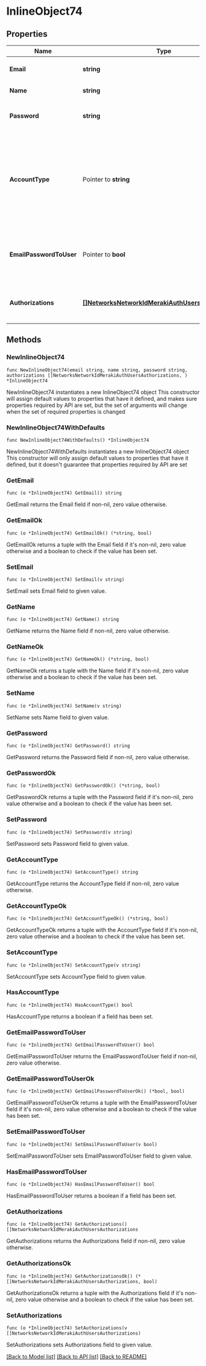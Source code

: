 # InlineObject74

## Properties

Name | Type | Description | Notes
------------ | ------------- | ------------- | -------------
**Email** | **string** | Email address of the user | 
**Name** | **string** | Name of the user | 
**Password** | **string** | The password for this user account | 
**AccountType** | Pointer to **string** | Authorization type for user. Can be &#39;Guest&#39; or &#39;802.1X&#39; for wireless networks, or &#39;Client VPN&#39; for wired networks. Defaults to &#39;802.1X&#39;. | [optional] [default to "802.1X"]
**EmailPasswordToUser** | Pointer to **bool** | Whether or not Meraki should email the password to user. Default is false. | [optional] 
**Authorizations** | [**[]NetworksNetworkIdMerakiAuthUsersAuthorizations**](NetworksNetworkIdMerakiAuthUsersAuthorizations.md) | Authorization zones and expiration dates for the user. | 

## Methods

### NewInlineObject74

`func NewInlineObject74(email string, name string, password string, authorizations []NetworksNetworkIdMerakiAuthUsersAuthorizations, ) *InlineObject74`

NewInlineObject74 instantiates a new InlineObject74 object
This constructor will assign default values to properties that have it defined,
and makes sure properties required by API are set, but the set of arguments
will change when the set of required properties is changed

### NewInlineObject74WithDefaults

`func NewInlineObject74WithDefaults() *InlineObject74`

NewInlineObject74WithDefaults instantiates a new InlineObject74 object
This constructor will only assign default values to properties that have it defined,
but it doesn't guarantee that properties required by API are set

### GetEmail

`func (o *InlineObject74) GetEmail() string`

GetEmail returns the Email field if non-nil, zero value otherwise.

### GetEmailOk

`func (o *InlineObject74) GetEmailOk() (*string, bool)`

GetEmailOk returns a tuple with the Email field if it's non-nil, zero value otherwise
and a boolean to check if the value has been set.

### SetEmail

`func (o *InlineObject74) SetEmail(v string)`

SetEmail sets Email field to given value.


### GetName

`func (o *InlineObject74) GetName() string`

GetName returns the Name field if non-nil, zero value otherwise.

### GetNameOk

`func (o *InlineObject74) GetNameOk() (*string, bool)`

GetNameOk returns a tuple with the Name field if it's non-nil, zero value otherwise
and a boolean to check if the value has been set.

### SetName

`func (o *InlineObject74) SetName(v string)`

SetName sets Name field to given value.


### GetPassword

`func (o *InlineObject74) GetPassword() string`

GetPassword returns the Password field if non-nil, zero value otherwise.

### GetPasswordOk

`func (o *InlineObject74) GetPasswordOk() (*string, bool)`

GetPasswordOk returns a tuple with the Password field if it's non-nil, zero value otherwise
and a boolean to check if the value has been set.

### SetPassword

`func (o *InlineObject74) SetPassword(v string)`

SetPassword sets Password field to given value.


### GetAccountType

`func (o *InlineObject74) GetAccountType() string`

GetAccountType returns the AccountType field if non-nil, zero value otherwise.

### GetAccountTypeOk

`func (o *InlineObject74) GetAccountTypeOk() (*string, bool)`

GetAccountTypeOk returns a tuple with the AccountType field if it's non-nil, zero value otherwise
and a boolean to check if the value has been set.

### SetAccountType

`func (o *InlineObject74) SetAccountType(v string)`

SetAccountType sets AccountType field to given value.

### HasAccountType

`func (o *InlineObject74) HasAccountType() bool`

HasAccountType returns a boolean if a field has been set.

### GetEmailPasswordToUser

`func (o *InlineObject74) GetEmailPasswordToUser() bool`

GetEmailPasswordToUser returns the EmailPasswordToUser field if non-nil, zero value otherwise.

### GetEmailPasswordToUserOk

`func (o *InlineObject74) GetEmailPasswordToUserOk() (*bool, bool)`

GetEmailPasswordToUserOk returns a tuple with the EmailPasswordToUser field if it's non-nil, zero value otherwise
and a boolean to check if the value has been set.

### SetEmailPasswordToUser

`func (o *InlineObject74) SetEmailPasswordToUser(v bool)`

SetEmailPasswordToUser sets EmailPasswordToUser field to given value.

### HasEmailPasswordToUser

`func (o *InlineObject74) HasEmailPasswordToUser() bool`

HasEmailPasswordToUser returns a boolean if a field has been set.

### GetAuthorizations

`func (o *InlineObject74) GetAuthorizations() []NetworksNetworkIdMerakiAuthUsersAuthorizations`

GetAuthorizations returns the Authorizations field if non-nil, zero value otherwise.

### GetAuthorizationsOk

`func (o *InlineObject74) GetAuthorizationsOk() (*[]NetworksNetworkIdMerakiAuthUsersAuthorizations, bool)`

GetAuthorizationsOk returns a tuple with the Authorizations field if it's non-nil, zero value otherwise
and a boolean to check if the value has been set.

### SetAuthorizations

`func (o *InlineObject74) SetAuthorizations(v []NetworksNetworkIdMerakiAuthUsersAuthorizations)`

SetAuthorizations sets Authorizations field to given value.



[[Back to Model list]](../README.md#documentation-for-models) [[Back to API list]](../README.md#documentation-for-api-endpoints) [[Back to README]](../README.md)


